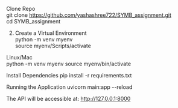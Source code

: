 

Clone Repo     
git clone https://github.com/yashashree722/SYMB_assignment.git    
cd SYMB_assignment     

2. Create a Virtual Environment        
python -m venv myenv    
source myenv/Scripts/activate    


Linux/Mac        
python -m venv myenv
source myenv/bin/activate


Install Dependencies
pip install -r requirements.txt


Running the Application
uvicorn main:app --reload


The API will be accessible at: http://127.0.0.1:8000
